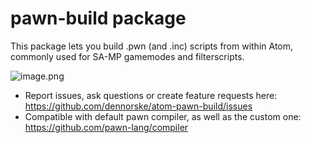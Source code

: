 # pawn-build package

This package lets you build .pwn (and .inc) scripts from within Atom, commonly used for SA-MP gamemodes and filterscripts.

![image.png](https://pics.ducky.rocks/images/2019/11/16/image.png)

- Report issues, ask questions or create feature requests here: https://github.com/dennorske/atom-pawn-build/issues
- Compatible with default pawn compiler, as well as the custom one: https://github.com/pawn-lang/compiler
